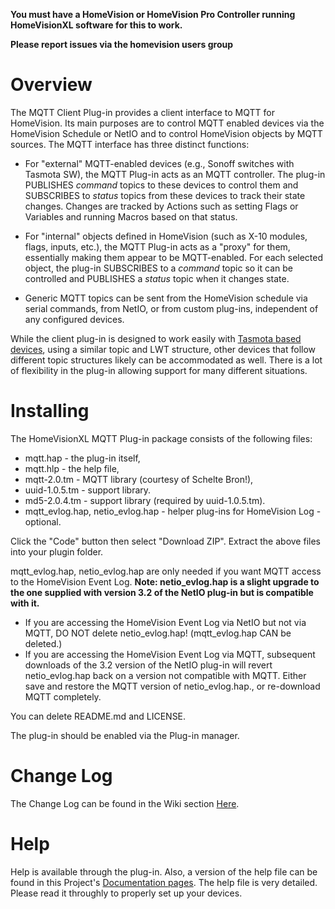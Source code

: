 <b>You must have a HomeVision or HomeVision Pro Controller running HomeVisionXL software for this to work.</b>

**Please report issues via the homevision users group**

# Overview

The MQTT Client Plug-in provides a client interface to MQTT for HomeVision.
Its main purposes are to control MQTT enabled devices via the HomeVision Schedule or NetIO and
to control HomeVision objects by MQTT sources.
The MQTT interface has three distinct functions:
* For "external" MQTT-enabled devices (e.g., Sonoff switches with Tasmota SW),
the MQTT Plug-in acts as an MQTT controller.
The plug-in PUBLISHES <i>command</i> topics to these devices
to control them
and SUBSCRIBES to <i>status</i> topics from these devices to track their state changes.
Changes are tracked by Actions such as setting Flags or Variables and running Macros based on that status.

* For "internal" objects defined in HomeVision
(such as X-10 modules, flags, inputs, etc.),
the MQTT Plug-in acts as a "proxy" for them, essentially making them appear to be MQTT-enabled.
For each selected object, the plug-in 
SUBSCRIBES to a <i>command</i> topic
so it can be controlled
and
PUBLISHES a <i>status</i> topic when it changes state.

* Generic MQTT topics can be sent from the HomeVision schedule via serial commands, from NetIO, or from custom plug-ins, independent of any configured devices.

While the client plug-in is designed to work easily with [Tasmota based devices](https://github.com/arendst/Sonoff-Tasmota), using a similar topic and LWT structure,
other devices that follow different topic structures likely can be accommodated as well.
There is a lot of flexibility in the plug-in allowing support for many different situations.

# Installing

The HomeVisionXL MQTT Plug-in package consists of the following files: 
* mqtt.hap - the plug-in itself, 
* mqtt.hlp - the help file,
* mqtt-2.0.tm - MQTT library (courtesy of Schelte Bron!),
* uuid-1.0.5.tm - support library.
* md5-2.0.4.tm - support library (required by uuid-1.0.5.tm).
* mqtt_evlog.hap, netio_evlog.hap - helper plug-ins for HomeVision Log - optional.

Click the "Code" button then select "Download ZIP".
Extract the above files into your plugin folder.

mqtt_evlog.hap, netio_evlog.hap are only needed if you want MQTT access to the HomeVision Event Log.
**Note: netio_evlog.hap is a slight upgrade to the one supplied with version 3.2 of the NetIO plug-in but is compatible with it.**
* If you are accessing the HomeVision Event Log via NetIO but not via MQTT, DO NOT delete netio_evlog.hap! (mqtt_evlog.hap CAN be deleted.)
* If you are accessing the HomeVision Event Log via MQTT, subsequent downloads of the 3.2 version of the NetIO plug-in will revert netio_evlog.hap back on a version not compatible with MQTT. Either save and restore the MQTT version of netio_evlog.hap., or re-download MQTT completely.

You can delete README.md and LICENSE.

The plug-in should be enabled via the Plug-in manager.

# Change Log

The Change Log can be found in the Wiki section [Here](https://github.com/rebel7580/MQTT-Plug-in-For-HomeVisionXL/wiki/Change-Log).

# Help

Help is available through the plug-in. Also, a version of the help file can be found in this Project's [Documentation pages](https://rebel7580.github.io/MQTT/MQTT_index).
The help file is very detailed. Please read it throughly to properly set up your devices.
